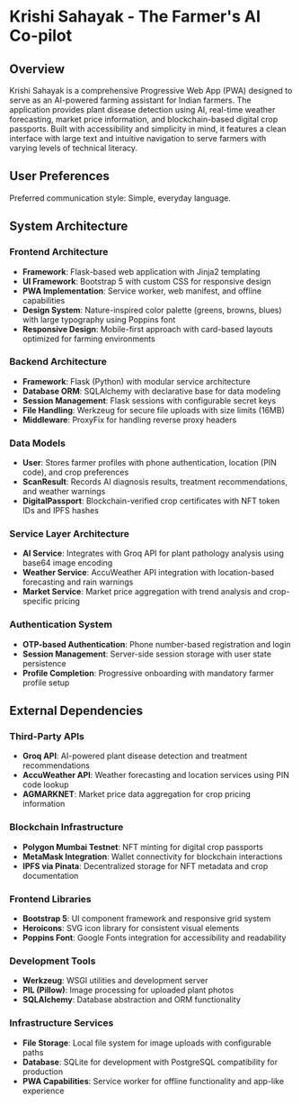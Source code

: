 # Krishi Sahayak - The Farmer's AI Co-pilot

## Overview

Krishi Sahayak is a comprehensive Progressive Web App (PWA) designed to serve as an AI-powered farming assistant for Indian farmers. The application provides plant disease detection using AI, real-time weather forecasting, market price information, and blockchain-based digital crop passports. Built with accessibility and simplicity in mind, it features a clean interface with large text and intuitive navigation to serve farmers with varying levels of technical literacy.

## User Preferences

Preferred communication style: Simple, everyday language.

## System Architecture

### Frontend Architecture
- **Framework**: Flask-based web application with Jinja2 templating
- **UI Framework**: Bootstrap 5 with custom CSS for responsive design
- **PWA Implementation**: Service worker, web manifest, and offline capabilities
- **Design System**: Nature-inspired color palette (greens, browns, blues) with large typography using Poppins font
- **Responsive Design**: Mobile-first approach with card-based layouts optimized for farming environments

### Backend Architecture
- **Framework**: Flask (Python) with modular service architecture
- **Database ORM**: SQLAlchemy with declarative base for data modeling
- **Session Management**: Flask sessions with configurable secret keys
- **File Handling**: Werkzeug for secure file uploads with size limits (16MB)
- **Middleware**: ProxyFix for handling reverse proxy headers

### Data Models
- **User**: Stores farmer profiles with phone authentication, location (PIN code), and crop preferences
- **ScanResult**: Records AI diagnosis results, treatment recommendations, and weather warnings
- **DigitalPassport**: Blockchain-verified crop certificates with NFT token IDs and IPFS hashes

### Service Layer Architecture
- **AI Service**: Integrates with Groq API for plant pathology analysis using base64 image encoding
- **Weather Service**: AccuWeather API integration with location-based forecasting and rain warnings
- **Market Service**: Market price aggregation with trend analysis and crop-specific pricing

### Authentication System
- **OTP-based Authentication**: Phone number-based registration and login
- **Session Management**: Server-side session storage with user state persistence
- **Profile Completion**: Progressive onboarding with mandatory farmer profile setup

## External Dependencies

### Third-Party APIs
- **Groq API**: AI-powered plant disease detection and treatment recommendations
- **AccuWeather API**: Weather forecasting and location services using PIN code lookup
- **AGMARKNET**: Market price data aggregation for crop pricing information

### Blockchain Infrastructure
- **Polygon Mumbai Testnet**: NFT minting for digital crop passports
- **MetaMask Integration**: Wallet connectivity for blockchain interactions
- **IPFS via Pinata**: Decentralized storage for NFT metadata and crop documentation

### Frontend Libraries
- **Bootstrap 5**: UI component framework and responsive grid system
- **Heroicons**: SVG icon library for consistent visual elements
- **Poppins Font**: Google Fonts integration for accessibility and readability

### Development Tools
- **Werkzeug**: WSGI utilities and development server
- **PIL (Pillow)**: Image processing for uploaded plant photos
- **SQLAlchemy**: Database abstraction and ORM functionality

### Infrastructure Services
- **File Storage**: Local file system for image uploads with configurable paths
- **Database**: SQLite for development with PostgreSQL compatibility for production
- **PWA Capabilities**: Service worker for offline functionality and app-like experience